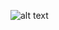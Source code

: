 ![alt text](https://github.com/nicolas1805961/Conditional-diffusion-MRI-images/blob/main/example.png)